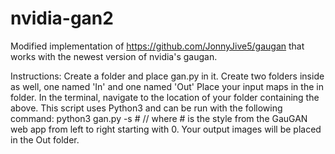 # nvidia-gan2

Modified implementation of https://github.com/JonnyJive5/gaugan that works with the newest version of nvidia's gaugan.

Instructions:
Create a folder and place gan.py in it. Create two folders inside as well, one named 'In' and one named 'Out' Place your input maps in the in folder. In the terminal, navigate to the location of your folder containing the above. This script uses Python3 and can be run with the following command: python3 gan.py -s # // where # is the style from the GauGAN web app from left to right starting with 0. Your output images will be placed in the Out folder.
